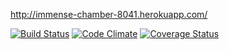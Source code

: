 http://immense-chamber-8041.herokuapp.com/

[![Build Status](https://travis-ci.org/Corvidian/wadror.png?branch=master)](https://travis-ci.org/Corvidian/wadror-public)
[![Code Climate](https://codeclimate.com/github/mluukkai/ratebeer-public.png)](https://codeclimate.com/github/mluukkai/ratebeer-public)
[![Coverage Status](https://coveralls.io/repos/Corvidian/wadror/badge.png?branch=master)](https://coveralls.io/r/Corvidian/wadror?branch=master)
